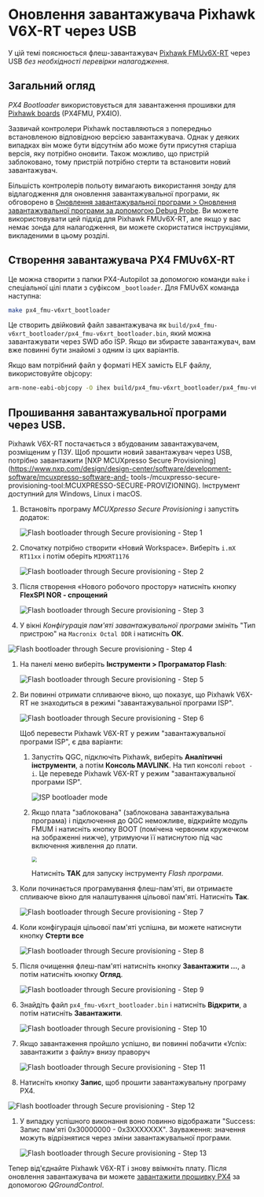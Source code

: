 # Оновлення завантажувача Pixhawk V6X-RT через USB

У цій темі пояснюється флеш-завантажувач [Pixhawk FMUv6X-RT](../flight_controller/pixhawk6x-rt.md) через USB _без необхідності перевірки налагодження_.

## Загальний огляд

_PX4 Bootloader_ використовується для завантаження прошивки для [Pixhawk boards](../flight_controller/pixhawk_series.md) (PX4FMU, PX4IO).

Зазвичай контролери Pixhawk поставляються з попередньо встановленою відповідною версією завантажувача.
Однак у деяких випадках він може бути відсутнім або може бути присутня старіша версія, яку потрібно оновити.
Також можливо, що пристрій заблоковано, тому пристрій потрібно стерти та встановити новий завантажувач.

Більшість контролерів польоту вимагають використання зонду для відлагодження для оновлення завантажувальної програми, як обговорено в [Оновлення завантажувальної програми > Оновлення завантажувальної програми за допомогою Debug Probe](../advanced_config/bootloader_update.md#debug-probe-bootloader-update).
Ви можете використовувати цей підхід для Pixhawk FMUv6X-RT, але якщо у вас немає зонда для налагодження, ви можете скористатися інструкціями, викладеними в цьому розділі.

## Створення завантажувача PX4 FMUv6X-RT

Це можна створити з папки PX4-Autopilot за допомогою команди `make` і спеціальної цілі плати з суфіксом `_bootloader`.
Для FMUv6X команда наступна:

```sh
make px4_fmu-v6xrt_bootloader
```

Це створить двійковий файл завантажувача як `build/px4_fmu-v6xrt_bootloader/px4_fmu-v6xrt_bootloader.bin`, який можна завантажувати через SWD або ISP.
Якщо ви збираєте завантажувач, вам вже повинні бути знайомі з одним із цих варіантів.

Якщо вам потрібний файл у форматі HEX замість ELF файлу, використовуйте objcopy:

```sh
arm-none-eabi-objcopy -O ihex build/px4_fmu-v6xrt_bootloader/px4_fmu-v6xrt_bootloader.elf px4_fmu-v6xrt_bootloader.hex
```

## Прошивання завантажувальної програми через USB.

Pixhawk V6X-RT постачається з вбудованим завантажувачем, розміщеним у ПЗУ.
Щоб прошити новий завантажувач через USB, потрібно завантажити [NXP MCUXpresso Secure Provisioning](https://www.nxp.com/design/design-center/software/development-software/mcuxpresso-software-and- tools-/mcuxpresso-secure-provisioning-tool:MCUXPRESSO-SECURE-PROVIZIONING).
Інструмент доступний для Windows, Linux і macOS.

1. Встановіть програму _MCUXpresso Secure Provisioning_ і запустіть додаток:

   ![Flash bootloader through Secure provisioning - Step 1](../../assets/advanced_config/bootloader_6xrt/bootloader_update_v6xrt_step1.png)

2. Спочатку потрібно створити «Новий Workspace».
   Виберіть `i.mX RT11xx` і потім оберіть `MIMXRT1176`

   ![Flash bootloader through Secure provisioning - Step 2](../../assets/advanced_config/bootloader_6xrt/bootloader_update_v6xrt_step2.png)

3. Після створення «Нового робочого простору» натисніть кнопку **FlexSPI NOR - спрощений**

   ![Flash bootloader through Secure provisioning - Step 3](../../assets/advanced_config/bootloader_6xrt/bootloader_update_v6xrt_step3.png)

4. У вікні _Конфігурація пам'яті завантажувальної програми_ змініть "Тип пристрою" на `Macronix Octal DDR` і натисніть **ОК**.

![Flash bootloader through Secure provisioning - Step 4](../../assets/advanced_config/bootloader_6xrt/bootloader_update_v6xrt_step4.png)

1. На панелі меню виберіть **Інструменти > Програматор Flash**:

   ![Flash bootloader through Secure provisioning - Step 5](../../assets/advanced_config/bootloader_6xrt/bootloader_update_v6xrt_step5.png)

2. Ви повинні отримати спливаюче вікно, що показує, що Pixhawk V6X-RT не знаходиться в режимі "завантажувальної програми ISP".

   ![Flash bootloader through Secure provisioning - Step 6](../../assets/advanced_config/bootloader_6xrt/bootloader_update_v6xrt_step6.png)

   Щоб перевести Pixhawk V6X-RT у режим "завантажувальної програми ISP", є два варіанти:

   1. Запустіть QGC, підключіть Pixhawk, виберіть **Аналітичні інструменти**, а потім **Консоль MAVLINK**.
      На тип консолі `reboot -i`.
      Це переведе Pixhawk V6X-RT у режим "завантажувальної програми ISP".

      ![ISP bootloader mode](../../assets/advanced_config/bootloader_6xrt/bootloader_update_v6xrt_enter_isp_qgc.png)

   2. Якщо плата "заблокована" (заблокована завантажувальна програма) і підключення до QGC неможливе, відкрийте модуль FMUM і натисніть кнопку BOOT (помічена червоним кружечком на зображенні нижче), утримуючи її натиснутою під час включення живлення до плати.

      <img src="../../assets/advanced_config/bootloader_6xrt/bootloader_update_v6xrt_enter_isp_button.jpg" style="zoom:67%;" />

      Натисніть **ТАК** для запуску інструменту _Flash програми_.

3. Коли починається програмування флеш-пам'яті, ви отримаєте спливаюче вікно для налаштування цільової пам'яті. Натисніть **Так**.

   ![Flash bootloader through Secure provisioning - Step 7](../../assets/advanced_config/bootloader_6xrt/bootloader_update_v6xrt_step7.png)

4. Коли конфігурація цільової пам'яті успішна, ви можете натиснути кнопку **Стерти все**

   ![Flash bootloader through Secure provisioning - Step 8](../../assets/advanced_config/bootloader_6xrt/bootloader_update_v6xrt_step8.png)

5. Після очищення флеш-пам'яті натисніть кнопку **Завантажити ...**, а потім натисніть кнопку **Огляд**.

   ![Flash bootloader through Secure provisioning - Step 9](../../assets/advanced_config/bootloader_6xrt/bootloader_update_v6xrt_step9.png)

6. Знайдіть файл `px4_fmu-v6xrt_bootloader.bin` і натисніть **Відкрити**, а потім натисніть **Завантажити**.

   ![Flash bootloader through Secure provisioning - Step 10](../../assets/advanced_config/bootloader_6xrt/bootloader_update_v6xrt_step10.png)

7. Якщо завантаження пройшло успішно, ви повинні побачити «Успіх: завантажити з файлу» внизу праворуч

   ![Flash bootloader through Secure provisioning - Step 11](../../assets/advanced_config/bootloader_6xrt/bootloader_update_v6xrt_step11.png)

8. Натисніть кнопку **Запис**, щоб прошити завантажувальну програму PX4.

![Flash bootloader through Secure provisioning - Step 12](../../assets/advanced_config/bootloader_6xrt/bootloader_update_v6xrt_step12.png)

1. У випадку успішного виконання воно повинно відображати "Success: Запис пам'яті 0x30000000 - 0x3XXXXXXX". Зауваження: значення можуть відрізнятися через зміни завантажувальної програми.

   ![Flash bootloader through Secure provisioning - Step 13](../../assets/advanced_config/bootloader_6xrt/bootloader_update_v6xrt_step13.png)

Тепер від'єднайте Pixhawk V6X-RT і знову ввімкніть плату.
Після оновлення завантажувача ви можете [завантажити прошивку PX4](../config/firmware.md) за допомогою _QGroundControl_.
